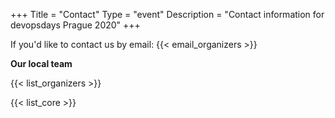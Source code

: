+++
Title = "Contact"
Type = "event"
Description = "Contact information for devopsdays Prague 2020"
+++

If you'd like to contact us by email: {{< email_organizers >}}

**Our local team**

{{< list_organizers >}}


{{< list_core >}}
